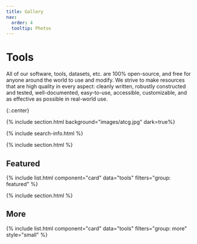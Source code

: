 ```yaml
---
title: Gallery
nav:
  order: 4
  tooltip: Photos
---
```


# <i class="fas fa-tools"></i>Tools

All of our software, tools, datasets, etc. are 100% open-source, and free for anyone around the world to use and modify. We strive to make resources that are high quality in every aspect: cleanly written, robustly constructed and tested, well-documented, easy-to-use, accessible, customizable, and as effective as possible in real-world use.

{:.center}

{% include section.html background="images/atcg.jpg" dark=true%}

{% include search-info.html %}

{% include section.html %}

## Featured

{% include list.html component="card" data="tools" filters="group: featured" %}

{% include section.html %}

## More

{% include list.html component="card" data="tools" filters="group: more" style="small" %}
